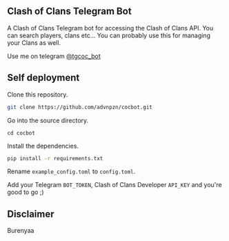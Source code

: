 ## Clash of Clans Telegram Bot

A Clash of Clans Telegram bot for accessing the Clash of Clans API. You can search players, clans etc... You can probably use this for managing your Clans as well.

Use me on telegram [@tgcoc_bot](https://t.me/tgcoc_bot)

## Self deployment

Clone this repository.
```bash
git clone https://github.com/advnpzn/cocbot.git
```
Go into the source directory.

`cd cocbot`

Install the dependencies.

```bash
pip install -r requirements.txt
```

Rename `example_config.toml` to `config.toml`.

Add your Telegram `BOT_TOKEN`, Clash of Clans Developer `API_KEY` and you're good to go ;)

## Disclaimer

Burenyaa


